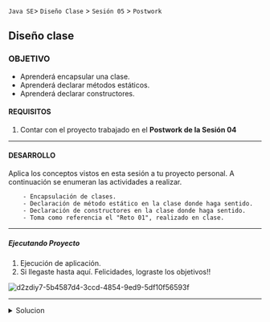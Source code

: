 

`Java SE`> `Diseño Clase` > `Sesión 05` > `Postwork`

## Diseño clase

### OBJETIVO

- Aprenderá encapsular una clase.
- Aprenderá declarar métodos estáticos.
- Aprenderá declarar constructores.

#### REQUISITOS

1. Contar con el proyecto trabajado en el <b>Postwork de la Sesión 04</b>

<hr>

#### DESARROLLO

Aplica los conceptos vistos en esta sesión a tu proyecto personal. A continuación se enumeran las actividades a realizar.
      
        - Encapsulación de clases.
        - Declaración de método estático en la clase donde haga sentido.
        - Declaración de constructores en la clase donde haga sentido. 
        - Toma como referencia el "Reto 01", realizado en clase.
        
<hr>

##### Ejecutando Proyecto

1. Ejecución de aplicación. 
2. Si llegaste hasta aquí. Felicidades, lograste los objetivos!!

![d2zdiy7-5b4587d4-3ccd-4854-9ed9-5df10f56593f](https://user-images.githubusercontent.com/56565204/67229369-ca235000-f400-11e9-9c31-ca19d9283269.png)

<hr>

<details>
	<summary>Solucion</summary>
	<p> 1. Encapsulación de clases. </p>
	<p> 2. Declaración de método estático.</p>
        <p> 3. Declaración de constructor.</p>
        <p> 4. Ejecuta Proyecto </p>
</details> 
